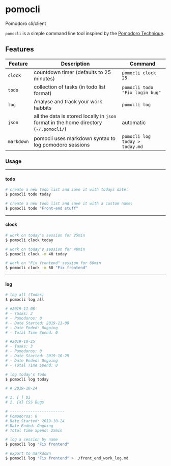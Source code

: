# pomocli

Pomodoro cli/client

`pomocli` is a simple command line tool inspired by the [Pomodoro Technique](https://en.wikipedia.org/wiki/Pomodoro_Technique).

## Features 

| Feature    | Description                                                                           | Command                        |
|------------|---------------------------------------------------------------------------------------|--------------------------------|
| `clock`    | countdown timer (defaults to 25 minutes)                                              | `pomocli clock 25`             |
| `todo`     | collection of tasks (in todo list format)                                             | `pomocli todo "Fix login bug"` |
| `log`      | Analyse and track your work habbits                                                   | `pomocli log`                  |
| `json`     | all the data is stored locally in `json` format in the home directory (`~/.pomocli/`) | automatic                      |
| `markdown` | pomocli uses markdown syntax to log pomodoro sessions                                 | `pomocli log today > today.md` |

### Usage

---
#### todo

```bash
# create a new todo list and save it with todays date:
$ pomocli todo today 
```

```bash
# create a new todo list and save it with a custom name:
$ pomocli todo "Front-end stuff"
```
---
#### clock

```bash
# work on today's session for 25min
$ pomocli clock today
```

```bash
# work on today's session for 40min
$ pomocli clock -m 40 today
```

```bash
# work on "Fix frontend" session for 60min
$ pomocli clock -m 60 "Fix frontend"
```
___

#### log
```bash
# log all (Todos)
$ pomocli log all

# #2019-11-08
# - Tasks: 3
# - Pomodoros: 0
# - Date Started: 2019-11-08
# - Date Ended: Ongoing
# - Total Time Spend: 0

# #2019-10-25
# - Tasks: 3
# - Pomodoros: 0
# - Date Started: 2019-10-25
# - Date Ended: Ongoing
# - Total Time Spend: 0

```

```bash
# log today's Todo
$ pomocli log today

# # 2019-10-24

# 1. [ ] Ui
# 2. [X] CSS Bugs

# ------------------------
# Pomodoros: 0
# Date Started: 2019-10-24
# Date Ended: Ongoing
# Total Time Spend: 25min
```

```bash
# log a session by name
$ pomocli log "Fix frontend"
```

```bash
# export to markdown
$ pomocli log "Fix frontend" > ./front_end_work_log.md
```
